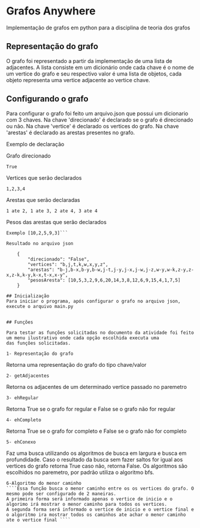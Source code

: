 # Grafos Anywhere
Implementação de grafos em python para a disciplina de teoria dos grafos 

## Representação do grafo

O grafo foi representado a partir da implementação de uma lista de adjacentes. A lista consiste em um dicionário onde
cada chave é o nome de um vertice do grafo e seu respectivo valor é uma lista de objetos, cada objeto representa uma
vertice adjacente ao vertice chave. 

## Configurando o grafo

Para configurar o grafo foi feito um arquivo.json que possui um dicionario com 3 chaves. Na chave 'direcionado' é declarado se o grafo é direcionado ou não.  Na chave 'vertice' é declarado
os vertices do grafo. Na chave 'arestas' é declarado as arestas presentes no grafo.

Exemplo de declaração

Grafo direcionado
 ```
True
```


Vertices que serão declarados
````
1,2,3,4
````
Arestas que serão declaradas
```
1 ate 2, 1 ate 3, 2 ate 4, 3 ate 4
```
Pesos das arestas que serão declarados
```Se o grafo possui 5 arestas necessita declarar 5 pesos.
Exemplo [10,2,5,9,3]```

Resultado no arquivo json

    {
        "direcionado": "False",
        "vertices": "b,j,t,k,w,x,y,z",
        "arestas": "b-j,b-x,b-y,b-w,j-t,j-y,j-x,j-w,j-z,w-y,w-k,z-y,z-x,z-k,k-y,k-x,t-x,x-y",
        "pesosAresta": [10,5,3,2,9,6,20,14,3,8,12,6,9,15,4,1,7,5]
    }
 
## Inicialização
Para iniciar o programa, após configurar o grafo no arquivo json, execute o arquivo main.py


## Funções 

Para testar as funções solicitadas no documento da atividade foi feito um menu ilustrativo onde cada opção escolhida executa uma
das funções solicitadas.

1- Representação do grafo
```
Retorna uma representação do grafo do tipo chave/valor
```
2- getAdjacentes
```
Retorna os adjacentes de um determinado vertice passado no paremetro
```
3- ehRegular
```
Retorna True se o grafo for regular e False se o grafo não for regular
```
4- ehCompleto
```
Retorna True se o grafo for completo e False se o grafo não for completo
```
5- ehConexo
```
Faz uma busca utilizando os algoritmos de busca em largura e busca em profundidade.
Caso o resultado da busca sem fazer saltos for igual aos vertices do grafo retorna True caso não, retorna False.
Os algoritmos são escolhidos no paremetro, por padrão utiliza o algoritmo bfs.  
```
6-Algoritmo do menor caminho
````Essa função busca o menor caminho entre os os vertices do grafo. O mesmo pode ser configurado de 2 maneiras.
A primeira forma será informado apenas o vertice de inicio e o algorimo irá mostrar o menor caminho para todos os vertices.
A segunda forma será informado o vertice de inicio e o vertice final e o algoritmo ira mostrar todos os caminhos ate achar o menor caminho ate o vertice final ````
